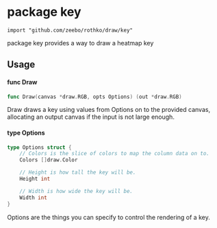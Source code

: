 # package key

`import "github.com/zeebo/rothko/draw/key"`

package key provides a way to draw a heatmap key

## Usage

#### func  Draw

```go
func Draw(canvas *draw.RGB, opts Options) (out *draw.RGB)
```
Draw draws a key using values from Options on to the provided canvas, allocating
an output canvas if the input is not large enough.

#### type Options

```go
type Options struct {
	// Colors is the slice of colors to map the column data on to.
	Colors []draw.Color

	// Height is how tall the key will be.
	Height int

	// Width is how wide the key will be.
	Width int
}
```

Options are the things you can specify to control the rendering of a key.
